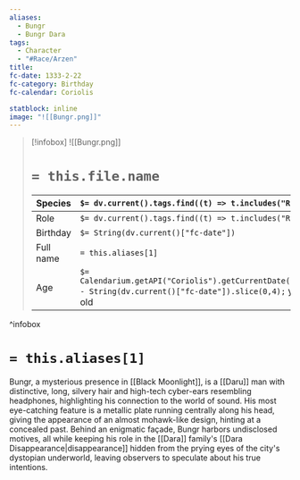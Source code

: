 ```yaml
---
aliases:
  - Bungr
  - Bungr Dara
tags:
  - Character
  - "#Race/Arzen"
title: 
fc-date: 1333-2-22
fc-category: Birthday
fc-calendar: Coriolis

statblock: inline
image: "![[Bungr.png]]"
---
```

> [!infobox]
> ![[Bungr.png]]
> # `= this.file.name`
> | Species | `$= dv.current().tags.find((t) => t.includes("Race"))` |
> | ---- | ---- |
> | Role | `$= dv.current().tags.find((t) => t.includes("Role"))` |
> | Birthday | `$= String(dv.current()["fc-date"])` |
> | Full name | `= this.aliases[1]`|
> | Age | `$= Calendarium.getAPI("Coriolis").getCurrentDate().year - String(dv.current()["fc-date"]).slice(0,4);` years old|
^infobox
# `= this.aliases[1]`
Bungr, a mysterious presence in [[Black Moonlight]], is a [[Daru]] man with distinctive, long, silvery hair and high-tech cyber-ears resembling headphones, highlighting his connection to the world of sound. His most eye-catching feature is a metallic plate running centrally along his head, giving the appearance of an almost mohawk-like design, hinting at a concealed past. Behind an enigmatic façade, Bungr harbors undisclosed motives, all while keeping his role in the [[Dara]] family's [[Dara Disappearance|disappearance]] hidden from the prying eyes of the city's dystopian underworld, leaving observers to speculate about his true intentions.